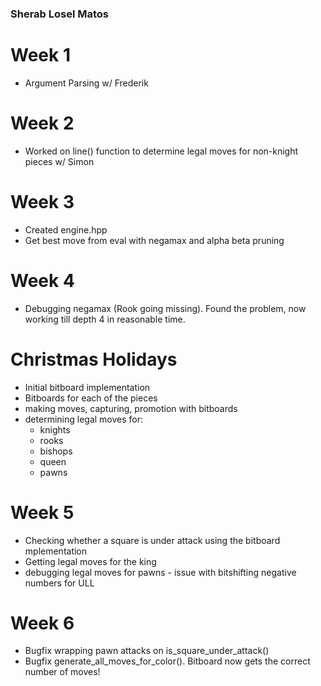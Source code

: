 ### Sherab Losel Matos

# Week 1
- Argument Parsing w/ Frederik

# Week 2
- Worked on line() function to determine legal moves for non-knight pieces w/ Simon

# Week 3
- Created engine.hpp
- Get best move from eval with negamax and alpha beta pruning

# Week 4
- Debugging negamax (Rook going missing). Found the problem, now working till depth 4 in reasonable time.

# Christmas Holidays
- Initial bitboard implementation
- Bitboards for each of the pieces
- making moves, capturing, promotion with bitboards
- determining legal moves for:
  * knights
  * rooks
  * bishops
  * queen
  * pawns

# Week 5
- Checking whether a square is under attack using the bitboard mplementation
- Getting legal moves for the king
- debugging legal moves for pawns - issue with bitshifting negative numbers for ULL

# Week 6
- Bugfix wrapping pawn attacks on is_square_under_attack()
- Bugfix generate_all_moves_for_color(). Bitboard now gets the correct number of moves!